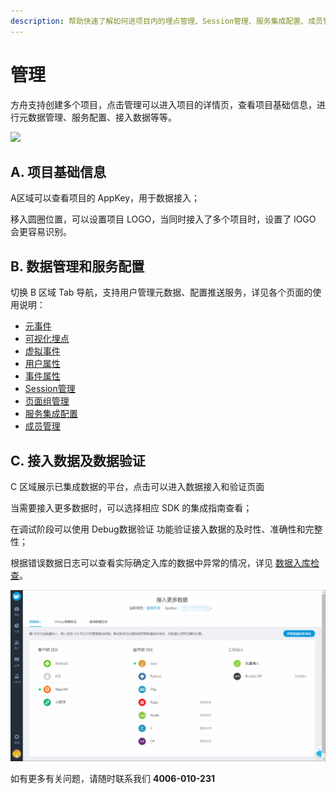 ```yaml
---
description: 帮助快速了解如何进项目内的埋点管理、Session管理、服务集成配置、成员管理
---
```


# 管理

方舟支持创建多个项目，点击管理可以进入项目的详情页，查看项目基础信息，进行元数据管理、服务配置、接入数据等等。

![ ](https://imguserradar.analysys.cn/fangzhou/img/2018/12/201812191122119940.png)

## A. 项目基础信息

A区域可以查看项目的 AppKey，用于数据接入；

移入圆圈位置，可以设置项目 LOGO，当同时接入了多个项目时，设置了 lOGO 会更容易识别。

## B. 数据管理和服务配置

切换 B 区域 Tab 导航，支持用户管理元数据、配置推送服务，详见各个页面的使用说明：

* [元事件](meta-events.md)
* [可视化埋点](virtualizer.md)
* [虚拟事件](merged-events.md)
* [用户属性](user-properties.md)
* [事件属性](event-properties.md)
* [Session管理](session.md)
* [页面组管理](pagegroup.md)
* [服务集成配置](integrations.md)
* [成员管理](member.md)

## C. 接入数据及数据验证

C 区域展示已集成数据的平台，点击可以进入数据接入和验证页面

当需要接入更多数据时，可以选择相应 SDK 的集成指南查看；

在调试阶段可以使用 Debug数据验证 功能验证接入数据的及时性、准确性和完整性；

根据错误数据日志可以查看实际确定入库的数据中异常的情况，详见 [数据入库检查](../../integration/data-verification/data_debug.md)。

![](../../.gitbook/assets/image%20%2841%29.png)

如有更多有关问题，请随时联系我们 **4006-010-231**

